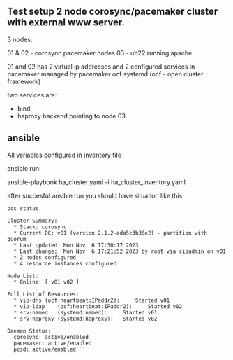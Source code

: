 
Test setup 2 node corosync/pacemaker cluster with external www server.
----------------------------------------------------------------------

3 nodes:

01 & 02 - corosync pacemaker nodes
03 - ub22 running apache

01 and 02 has 2 virtual ip addresses and 2 configured services in pacemaker managed by pacemaker ocf systemd (ocf - open cluster framework)

two services are:
- bind
- haproxy backend pointing to node 03


ansible
-------

All variables configured in inventory file


ansible run:

ansible-playbook ha_cluster.yaml -i ha_cluster_inventory.yaml


after succesful ansible run you should have situation like this:

`pcs status`


```Cluster name: aio
Cluster Summary:
  * Stack: corosync
  * Current DC: v01 (version 2.1.2-ada5c3b36e2) - partition with quorum
  * Last updated: Mon Nov  6 17:30:17 2023
  * Last change:  Mon Nov  6 17:21:52 2023 by root via cibadmin on v01
  * 2 nodes configured
  * 4 resource instances configured

Node List:
  * Online: [ v01 v02 ]

Full List of Resources:
  * vip-dns	(ocf:heartbeat:IPaddr2):	 Started v01
  * vip-ldap	(ocf:heartbeat:IPaddr2):	 Started v02
  * srv-named	(systemd:named):	 Started v01
  * srv-haproxy	(systemd:haproxy):	 Started v02

Daemon Status:
  corosync: active/enabled
  pacemaker: active/enabled
  pcsd: active/enabled```




